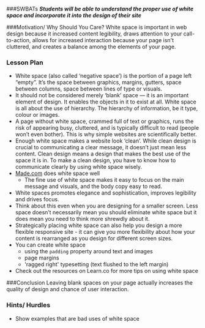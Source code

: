 ###SWBATs
***Students will be able to understand the proper use of white space and incorporate it into the design of their site***

###Motivation/ Why Should You Care?
White space is important in web design because it increased content legibility, draws attention to your call-to-action, allows for increased interaction because your page isn't cluttered, and creates a balance among the elements of your page.

### Lesson Plan
+ White space (also called ‘negative space’) is the portion of a page left “empty”. It’s the space between graphics, margins, gutters, space between columns, space between lines of type or visuals.
+ It should not be considered merely ‘blank’ space — it is an important element of design. It enables the objects in it to exist at all. White space is all about the use of hierarchy. The hierarchy of information, be it type, colour or images.
+ A page without white space, crammed full of text or graphics, runs the risk of appearing busy, cluttered, and is typically difficult to read (people won’t even bother). This is why simple websites are scientifically better.
+ Enough white space makes a website look ‘clean’. While clean design is crucial to communicating a clear message, it doesn’t just mean less content. Clean design means a design that makes the best use of the space it is in. To make a clean design, you have to know how to communicate clearly by using white space wisely.
+ [Made.com](http://www.made.com/) does white space well
  * The fine use of white space makes it easy to focus on the main message and visuals, and the body copy easy to read.
+ White spaces promotes elegance and sophistication, improves legibility and drives focus.
+ Think about this even when you are designing for a smaller screen. Less space doesn’t necessarily mean you should eliminate white space but it does mean you need to think more shrewdly about it.
+ Strategically placing white space can also help you design a more flexible responsive site - it can give you more flexibility about how your content is rearranged as you design for different screen sizes.
+ You can create white space
  * using the `padding` property around text and images
  * page margins
  * 'ragged right' typesetting (text flushed to the left margin)
+ Check out the resources on Learn.co for more tips on using white space

###Conclusion
Leaving blank spaces on your page actually increases the quality of design and chance of user interaction.

### Hints/ Hurdles
+ Show examples that are bad uses of white space

